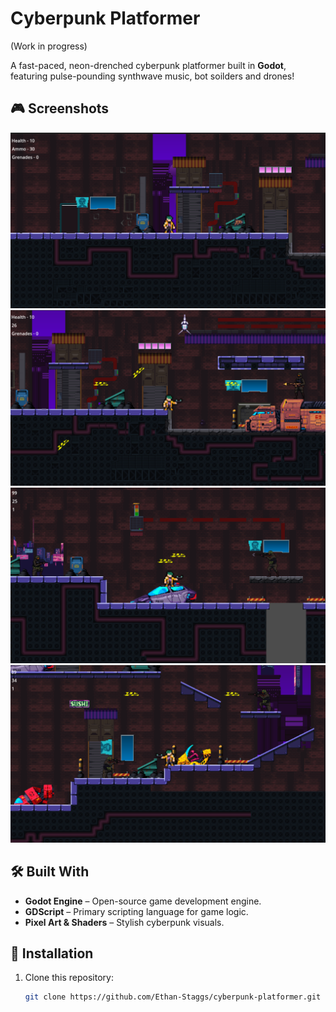 # Cyberpunk Platformer
(Work in progress)

A fast-paced, neon-drenched cyberpunk platformer built in **Godot**, featuring pulse-pounding synthwave music, bot soilders and drones!

## 🎮 Screenshots

![Cyberpunk City](cyber-shooter/Assets/CS1.png)
![Combat Scene](cyber-shooter/Assets/CS2.png)
![Combat Scene](cyber-shooter/Assets/CS3.png)
![Combat Scene](cyber-shooter/Assets/CS4.png)

## 🛠 Built With

- **Godot Engine** – Open-source game development engine.
- **GDScript** – Primary scripting language for game logic.
- **Pixel Art & Shaders** – Stylish cyberpunk visuals.

## 🔧 Installation

1. Clone this repository:
   ```bash
   git clone https://github.com/Ethan-Staggs/cyberpunk-platformer.git

